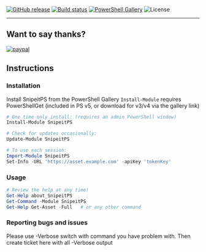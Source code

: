[![GitHub release](https://img.shields.io/github/release/snazy2000/SnipeitPS.svg)](https://github.com/snazy2000/snipeitps/releases/latest) [![Build status](https://ci.appveyor.com/api/projects/status/dvuw4ggx543nx3h7/branch/master?svg=true)](https://ci.appveyor.com/project/snazy2000/snipeitps/branch/master) [![PowerShell Gallery](https://img.shields.io/powershellgallery/dt/snipeitps.svg)](https://www.powershellgallery.com/packages/snipeitps) ![License](https://img.shields.io/badge/license-MIT-blue.svg)

---

## Want to say thanks?

[![paypal](https://www.paypalobjects.com/en_US/GB/i/btn/btn_donateCC_LG.gif)](https://www.paypal.com/cgi-bin/webscr?cmd=_s-xclick&hosted_button_id=XP29MAD7P3WDN&source=url)

## Instructions

### Installation

Install SnipeitPS from the PowerShell Gallery `Install-Module` requires PowerShellGet (included in PS v5, or download for v3/v4 via the gallery link)

```powershell
# One time only install: (requires an admin PowerShell window)
Install-Module SnipeitPS

# Check for updates occasionally:
Update-Module SnipeitPS

# To use each session:
Import-Module SnipeitPS
Set-Info -URL 'https://asset.example.com' -apiKey 'tokenKey'
```

### Usage

```powershell
# Review the help at any time!
Get-Help about_SnipeitPS
Get-Command -Module SnipeitPS
Get-Help Get-Asset -Full   # or any other command
```
### Reporting bugs and issues
Please use -Verbose switch with command you have problem with.
Then create ticket here with all -Verbose output
